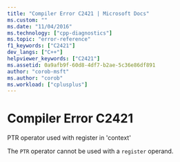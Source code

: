 ```yaml
---
title: "Compiler Error C2421 | Microsoft Docs"
ms.custom: ""
ms.date: "11/04/2016"
ms.technology: ["cpp-diagnostics"]
ms.topic: "error-reference"
f1_keywords: ["C2421"]
dev_langs: ["C++"]
helpviewer_keywords: ["C2421"]
ms.assetid: 0a9afb9f-60d8-4df7-b2ae-5c36e86df891
author: "corob-msft"
ms.author: "corob"
ms.workload: ["cplusplus"]
---
```

# Compiler Error C2421
PTR operator used with register in 'context'  
  
 The `PTR` operator cannot be used with a `register` operand.
